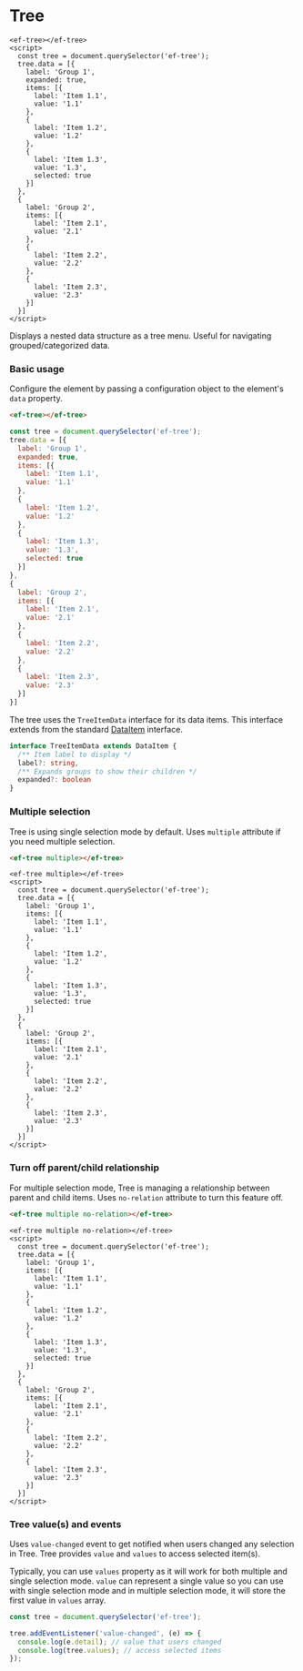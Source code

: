 # Tree

```live(preview)
<ef-tree></ef-tree>
<script>
  const tree = document.querySelector('ef-tree');
  tree.data = [{
    label: 'Group 1',
    expanded: true,
    items: [{
      label: 'Item 1.1',
      value: '1.1'
    },
    {
      label: 'Item 1.2',
      value: '1.2'
    },
    {
      label: 'Item 1.3',
      value: '1.3',
      selected: true
    }]
  },
  {
    label: 'Group 2',
    items: [{
      label: 'Item 2.1',
      value: '2.1'
    },
    {
      label: 'Item 2.2',
      value: '2.2'
    },
    {
      label: 'Item 2.3',
      value: '2.3'
    }]
  }]
</script>
```

Displays a nested data structure as a tree menu. Useful for navigating grouped/categorized data.

### Basic usage

Configure the element by passing a configuration object to the element's `data` property.

``` html
<ef-tree></ef-tree>
```
``` js
const tree = document.querySelector('ef-tree');
tree.data = [{
  label: 'Group 1',
  expanded: true,
  items: [{
    label: 'Item 1.1',
    value: '1.1'
  },
  {
    label: 'Item 1.2',
    value: '1.2'
  },
  {
    label: 'Item 1.3',
    value: '1.3',
    selected: true
  }]
},
{
  label: 'Group 2',
  items: [{
    label: 'Item 2.1',
    value: '2.1'
  },
  {
    label: 'Item 2.2',
    value: '2.2'
  },
  {
    label: 'Item 2.3',
    value: '2.3'
  }]
}]
```

The tree uses the `TreeItemData` interface for its data items. This interface extends from the standard [DataItem](https://elf.int.refinitiv.com/more-resources/collection-composer#dataitem) interface.

``` ts
interface TreeItemData extends DataItem {
  /** Item label to display */
  label?: string,
  /** Expands groups to show their children */
  expanded?: boolean
}
```

### Multiple selection

Tree is using single selection mode by default. Uses `multiple` attribute if you need multiple selection.

```html
<ef-tree multiple></ef-tree>
```

```live
<ef-tree multiple></ef-tree>
<script>
  const tree = document.querySelector('ef-tree');
  tree.data = [{
    label: 'Group 1',
    items: [{
      label: 'Item 1.1',
      value: '1.1'
    },
    {
      label: 'Item 1.2',
      value: '1.2'
    },
    {
      label: 'Item 1.3',
      value: '1.3',
      selected: true
    }]
  },
  {
    label: 'Group 2',
    items: [{
      label: 'Item 2.1',
      value: '2.1'
    },
    {
      label: 'Item 2.2',
      value: '2.2'
    },
    {
      label: 'Item 2.3',
      value: '2.3'
    }]
  }]
</script>
```

### Turn off parent/child relationship

For multiple selection mode, Tree is managing a relationship between parent and child items. Uses `no-relation` attribute to turn this feature off.

```html
<ef-tree multiple no-relation></ef-tree>
```

```live
<ef-tree multiple no-relation></ef-tree>
<script>
  const tree = document.querySelector('ef-tree');
  tree.data = [{
    label: 'Group 1',
    items: [{
      label: 'Item 1.1',
      value: '1.1'
    },
    {
      label: 'Item 1.2',
      value: '1.2'
    },
    {
      label: 'Item 1.3',
      value: '1.3',
      selected: true
    }]
  },
  {
    label: 'Group 2',
    items: [{
      label: 'Item 2.1',
      value: '2.1'
    },
    {
      label: 'Item 2.2',
      value: '2.2'
    },
    {
      label: 'Item 2.3',
      value: '2.3'
    }]
  }]
</script>
```

### Tree value(s) and events

Uses `value-changed` event to get notified when users changed any selection in Tree. Tree provides `value` and `values` to access selected item(s).

Typically, you can use `values` property as it will work for both multiple and single selection mode. `value` can represent a single value so you can use with single selection mode and in multiple selection mode, it will store the first value in `values` array.

```javascript
const tree = document.querySelector('ef-tree');

tree.addEventListener('value-changed', (e) => {
  console.log(e.detail); // value that users changed
  console.log(tree.values); // access selected items
});
```


